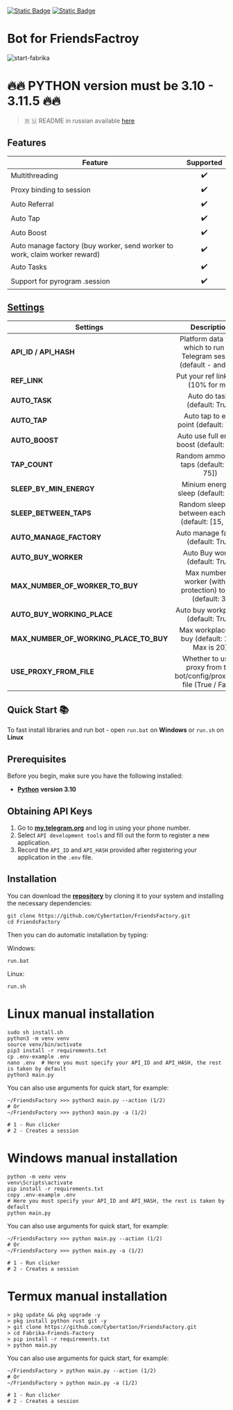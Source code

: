 [![Static Badge](https://img.shields.io/badge/Telegram-Bot%20Link-Link?style=for-the-badge&logo=Telegram&logoColor=white&logoSize=auto&color=blue)](https://t.me/fabrika/app?startapp=ref_2008453)
[![Static Badge](https://img.shields.io/badge/Telegram-Channel-Link?style=for-the-badge&logo=Telegram&logoColor=white&logoSize=auto&color=blue)](https://t.me/CyberToolz)

#  Bot for FriendsFactroy

![start-fabrika](https://github.com/user-attachments/assets/1e3ac93a-d7d7-410a-aaf2-70fb661eb336)


# 🔥🔥 PYTHON version must be 3.10 - 3.11.5 🔥🔥

> 🇷 🇺 README in russian available [here](README-RU.md)
## Features  
| Feature                                                   				|     Supported    |
|---------------------------------------------------------------------------|:----------------:|
| Multithreading                                            			    |        ✔️        |
| Proxy binding to session                                  			    |        ✔️        |
| Auto Referral                                                  		    |        ✔️        |
| Auto Tap                                                   				|        ✔️        |
| Auto Boost                                                 			    |        ✔️        |
| Auto manage factory (buy worker, send worker to work, claim worker reward)|        ✔️        |
| Auto Tasks                                                   				|        ✔️        |
| Support for pyrogram .session                     						|        ✔️        |

## [Settings](https://github.com/Cybertat1on/FriendsFactory.git/blob/main/.env-example)
| Settings 				   	     	                      |												 Description 											 |
|----------------------------------------------|:-------------------------------------------------------------------------------------------------------:|
| **API_ID / API_HASH**                        | Platform data from which to run the Telegram session (default - android)                                      |       
| **REF_LINK**                                 | Put your ref link here (10% for me)			                                                             |
| **AUTO_TASK**                                | Auto do tasks (default: True)                                                                                 |
| **AUTO_TAP**                                 | Auto tap to earn point (default: True)                                                                        |
| **AUTO_BOOST**                               | Auto use full energy boost (default: True)                                                                    |
| **TAP_COUNT**                                | Random ammount of taps (default: [30, 75])                                                                    |
| **SLEEP_BY_MIN_ENERGY**                      | Minium energy to sleep (default: 100)                                                                         |
| **SLEEP_BETWEEN_TAPS**                       | Random sleep time between each taps (default: [15, 30])                                                       |
| **AUTO_MANAGE_FACTORY**                      | Auto manage factory (default: True)                                                                           |
| **AUTO_BUY_WORKER**                          | Auto Buy worker (default: True)                                                                               |
| **MAX_NUMBER_OF_WORKER_TO_BUY**              | Max number of worker (without protection) to buy (default: 3)                                           |
| **AUTO_BUY_WORKING_PLACE**                   | Auto buy workplaces (default: True)                                                       |
| **MAX_NUMBER_OF_WORKING_PLACE_TO_BUY**       | Max workplaces to buy (default: 10 - Max is 20)                                                       |
| **USE_PROXY_FROM_FILE**                      | Whether to use a proxy from the bot/config/proxies.txt file (True / False)                                    |




## Quick Start 📚

To fast install libraries and run bot - open `run.bat` on **Windows** or `run.sh` on **Linux**

## Prerequisites
Before you begin, make sure you have the following installed:
- [**Python**](https://www.python.org/downloads/release/python-3100/) **version 3.10**

## Obtaining API Keys
1. Go to [**my.telegram.org**](https://my.telegram.org/auth) and log in using your phone number.
2. Select `API development tools` and fill out the form to register a new application.
3. Record the `API_ID` and `API_HASH` provided after registering your application in the `.env` file.

## Installation
You can download the [**repository**](https://github.com/Cybertat1on/FriendsFactory) by cloning it to your system and installing the necessary dependencies:
```shell
git clone https://github.com/Cybertat1on/FriendsFactory.git
cd FriendsFactory
```

Then you can do automatic installation by typing:

Windows:
```shell
run.bat
```

Linux:
```shell
run.sh
```

# Linux manual installation
```shell
sudo sh install.sh
python3 -m venv venv
source venv/bin/activate
pip3 install -r requirements.txt
cp .env-example .env
nano .env  # Here you must specify your API_ID and API_HASH, the rest is taken by default
python3 main.py
```

You can also use arguments for quick start, for example:
```shell
~/FriendsFactory >>> python3 main.py --action (1/2)
# Or
~/FriendsFactory >>> python3 main.py -a (1/2)

# 1 - Run clicker
# 2 - Creates a session
```

# Windows manual installation
```shell
python -m venv venv
venv\Scripts\activate
pip install -r requirements.txt
copy .env-example .env
# Here you must specify your API_ID and API_HASH, the rest is taken by default
python main.py
```

You can also use arguments for quick start, for example:
```shell
~/FriendsFactory >>> python main.py --action (1/2)
# Or
~/FriendsFactory >>> python main.py -a (1/2)

# 1 - Run clicker
# 2 - Creates a session
```

# Termux manual installation
```
> pkg update && pkg upgrade -y
> pkg install python rust git -y
> git clone https://github.com/Cybertat1on/FriendsFactory.git
> cd Fabrika-Friends-Factory
> pip install -r requirements.txt
> python main.py
```

You can also use arguments for quick start, for example:
```termux
~/FriendsFactory > python main.py --action (1/2)
# Or
~/FriendsFactory > python main.py -a (1/2)

# 1 - Run clicker
# 2 - Creates a session 
```

